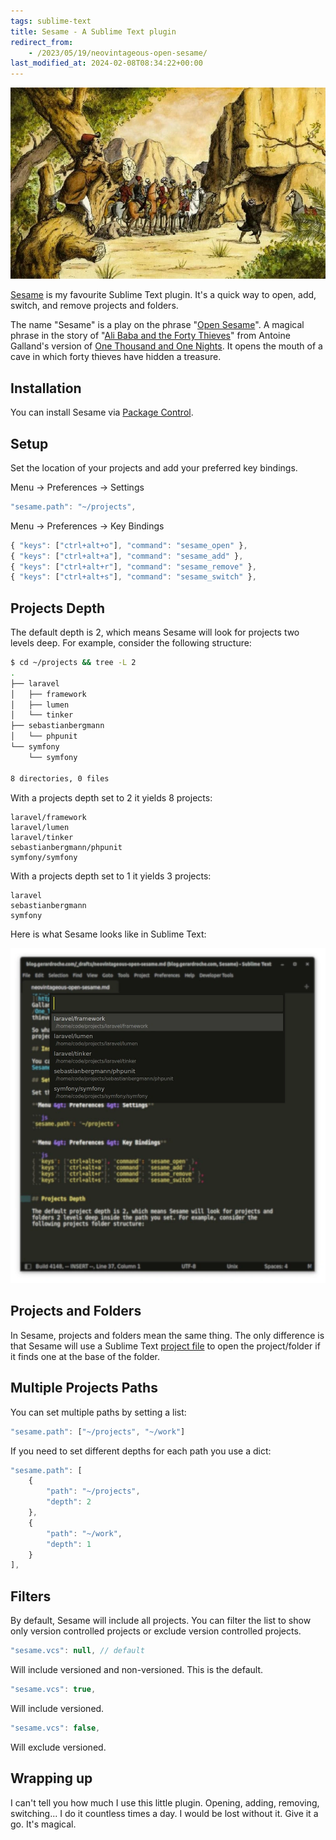 ```yaml
---
tags: sublime-text
title: Sesame - A Sublime Text plugin
redirect_from:
    - /2023/05/19/neovintageous-open-sesame/
last_modified_at: 2024-02-08T08:34:22+00:00
---
```


![Ali Baba overhearing one of the thieves saying "Open Sesame"](/assets/2023-05-19-open-sesame.webp)

[Sesame](https://packagecontrol.io/packages/Sesame) is my favourite Sublime Text plugin. It's a quick way to open, add, switch, and remove projects and folders.

The name "Sesame" is a play on the phrase "[Open Sesame](https://en.wikipedia.org/wiki/Open_sesame)". A magical phrase in the story of "[Ali Baba and the Forty Thieves](https://en.wikipedia.org/wiki/Ali_Baba_and_the_Forty_Thieves)" from Antoine Galland's version of [One Thousand and One Nights](https://en.wikipedia.org/wiki/One_Thousand_and_One_Nights). It opens the mouth of a cave in which forty thieves have hidden a treasure.

## Installation

You can install Sesame via [Package Control](https://packagecontrol.io/packages/Sesame).

## Setup

Set the location of your projects and add your preferred key bindings.

Menu → Preferences → Settings

```js
"sesame.path": "~/projects",
```

Menu → Preferences → Key Bindings

```js
{ "keys": ["ctrl+alt+o"], "command": "sesame_open" },
{ "keys": ["ctrl+alt+a"], "command": "sesame_add" },
{ "keys": ["ctrl+alt+r"], "command": "sesame_remove" },
{ "keys": ["ctrl+alt+s"], "command": "sesame_switch" },
```

## Projects Depth

The default depth is 2, which means Sesame will look for projects two levels deep. For example, consider the following structure:

```sh
$ cd ~/projects && tree -L 2
.
├── laravel
│   ├── framework
│   ├── lumen
│   └── tinker
├── sebastianbergmann
│   └── phpunit
└── symfony
    └── symfony

8 directories, 0 files
```

With a projects depth set to 2 it yields 8 projects:

```
laravel/framework
laravel/lumen
laravel/tinker
sebastianbergmann/phpunit
symfony/symfony
```

With a projects depth set to 1 it yields 3 projects:

```
laravel
sebastianbergmann
symfony
```

Here is what Sesame looks like in Sublime Text:

![Open Sesame command](/assets/2023-05-19-open-sesame-command.webp)

## Projects and Folders

In Sesame, projects and folders mean the same thing. The only difference is that Sesame will use a Sublime Text [project file](https://www.sublimetext.com/docs/projects.html) to open the project/folder if it finds one at the base of the folder.

## Multiple Projects Paths

You can set multiple paths by setting a list:

```js
"sesame.path": ["~/projects", "~/work"]
```

If you need to set different depths for each path you use a dict:

```js
"sesame.path": [
    {
        "path": "~/projects",
        "depth": 2
    },
    {
        "path": "~/work",
        "depth": 1
    }
],
```

## Filters

By default, Sesame will include all projects. You can filter the list to show only version controlled projects or exclude version controlled projects.

```js
"sesame.vcs": null, // default
```

Will include versioned and non-versioned. This is the default.

```js
"sesame.vcs": true,
```

Will include versioned.

```js
"sesame.vcs": false,
```

Will exclude versioned.

## Wrapping up

I can't tell you how much I use this little plugin. Opening, adding, removing, switching... I do it countless times a day. I would be lost without it. Give it a go. It's magical.
